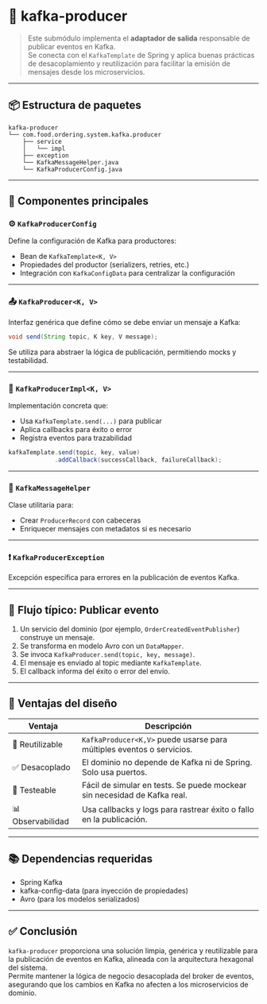 # 🚀 kafka-producer

> Este submódulo implementa el **adaptador de salida** responsable de publicar eventos en Kafka.  
Se conecta con el `KafkaTemplate` de Spring y aplica buenas prácticas de desacoplamiento y reutilización para facilitar la emisión de mensajes desde los microservicios.

---

## 📦 Estructura de paquetes

```text
kafka-producer
└── com.food.ordering.system.kafka.producer
    ├── service
    │   └── impl
    ├── exception
    └── KafkaMessageHelper.java
    └── KafkaProducerConfig.java
```

---

## 🧱 Componentes principales

### ⚙️ `KafkaProducerConfig`
Define la configuración de Kafka para productores:
- Bean de `KafkaTemplate<K, V>`
- Propiedades del productor (serializers, retries, etc.)
- Integración con `KafkaConfigData` para centralizar la configuración

---

### 📤 `KafkaProducer<K, V>`
Interfaz genérica que define cómo se debe enviar un mensaje a Kafka:
```java
void send(String topic, K key, V message);
```
Se utiliza para abstraer la lógica de publicación, permitiendo mocks y testabilidad.

---

### 🧪 `KafkaProducerImpl<K, V>`
Implementación concreta que:
- Usa `KafkaTemplate.send(...)` para publicar
- Aplica callbacks para éxito o error
- Registra eventos para trazabilidad

```java
kafkaTemplate.send(topic, key, value)
             .addCallback(successCallback, failureCallback);
```

---

### 🧰 `KafkaMessageHelper`
Clase utilitaria para:
- Crear `ProducerRecord` con cabeceras
- Enriquecer mensajes con metadatos si es necesario

---

### ❗ `KafkaProducerException`
Excepción específica para errores en la publicación de eventos Kafka.

---

## 🔁 Flujo típico: Publicar evento

1. Un servicio del dominio (por ejemplo, `OrderCreatedEventPublisher`) construye un mensaje.
2. Se transforma en modelo Avro con un `DataMapper`.
3. Se invoca `KafkaProducer.send(topic, key, message)`.
4. El mensaje es enviado al topic mediante `KafkaTemplate`.
5. El callback informa del éxito o error del envío.

---

## 🧠 Ventajas del diseño

| Ventaja | Descripción |
|--------|-------------|
| 🔄 Reutilizable | `KafkaProducer<K,V>` puede usarse para múltiples eventos o servicios. |
| ✅ Desacoplado | El dominio no depende de Kafka ni de Spring. Solo usa puertos. |
| 🧪 Testeable | Fácil de simular en tests. Se puede mockear sin necesidad de Kafka real. |
| 📊 Observabilidad | Usa callbacks y logs para rastrear éxito o fallo en la publicación. |

---

## 📚 Dependencias requeridas

- Spring Kafka
- kafka-config-data (para inyección de propiedades)
- Avro (para los modelos serializados)

---

## ✅ Conclusión

`kafka-producer` proporciona una solución limpia, genérica y reutilizable para la publicación de eventos en Kafka, alineada con la arquitectura hexagonal del sistema.  
Permite mantener la lógica de negocio desacoplada del broker de eventos, asegurando que los cambios en Kafka no afecten a los microservicios de dominio.
